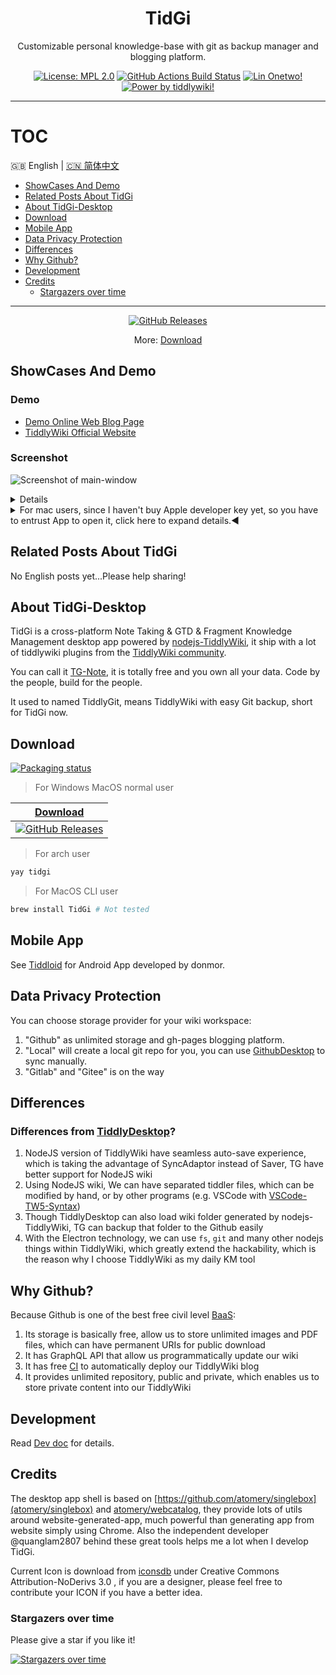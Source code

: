 <div align="center">
<h1> TidGi </h1>
<p> Customizable personal knowledge-base with git as backup manager and blogging platform. </p>

[![License: MPL 2.0](https://img.shields.io/badge/License-MPL%202.0-brightgreen.svg)](LICENSE)
[![GitHub Actions Build Status](https://github.com/tiddly-gittly/TidGi-Desktop/actions/workflows/release.yml/badge.svg)](https://github.com/tiddly-gittly/TidGi-Desktop/actions)
[![Lin Onetwo!](https://img.shields.io/github/followers/linonetwo)](https://github.com/linonetwo)
[![Power by tiddlywiki!](https://github.com/tiddly-gittly/TidGi-Desktop/raw/master/docs/images/Powered%20by-Tiddlywiki-green.svg)](https://tiddlywiki.com/)

</div>

<hr>

# TOC

🇬🇧 English | <a href="https://github.com/tiddly-gittly/TidGi-Desktop/blob/master/docs/readme/README.zh-CN.md">🇨🇳 简体中文</a>

<!-- toc -->

- [ShowCases And Demo](#showcases-and-demo)
- [Related Posts About TidGi](#related-posts-about-tidgi)
- [About TidGi-Desktop](#about-tidgi-desktop)
- [Download](#download)
- [Mobile App](#mobile-app)
- [Data Privacy Protection](#data-privacy-protection)
- [Differences](#differences)
- [Why Github?](#why-github)
- [Development](#development)
- [Credits](#credits)
  - [Stargazers over time](#stargazers-over-time)

<!-- tocstop -->

---

<div align="center">

[![GitHub Releases](https://img.shields.io/github/downloads/tiddly-gittly/TidGi-Desktop/latest/total?label=Download%20Latest%20Release&style=for-the-badge)](https://github.com/tiddly-gittly/TidGi-Desktop/releases/latest)
  
More: [Download](#download)
</div>

## ShowCases And Demo

### Demo

- [Demo Online Web Blog Page](https://tiddly-gittly.github.io/Tiddlywiki-NodeJS-Github-Template/)
- [TiddlyWiki Official Website](https://tiddlywiki.com/)

### Screenshot

![Screenshot of main-window](./docs/images/main-window-hide-bar.png)

<details>

|                     Load NodeJS Wiki                     |
| :-------------------------------------------------------: |
| ![Screenshot of main-window](./docs/images/main-window.png) |

|                       Create Local Wiki                       |                         Clone Online Wiki                         |
| :-----------------------------------------------------------: | :---------------------------------------------------------------: |
| ![Screenshot of add-workspace](./docs/images/add-workspace.png) | ![Screenshot of clone-workspace](./docs/images/clone-workspace.png) |

|                                                              Translation, Preferences                                                              |
| :------------------------------------------------------------------------------------------------------------------------------------------------: |
|                                              ![Screenshot of preference](./docs/images/preference.png)                                              |
|                                                                  Interactive code                                                                  |
| ![Screen recording of zx-script in tiddlywiki](https://user-images.githubusercontent.com/3746270/133831500-ae91164c-7948-4de4-9a81-7017ed3b65c9.gif) |
|                                                              Community Plugin Library                                                              |
|                                      ![Screenshot of add-workspace](./docs/images/community-plugin-library.png)                                      |

</details>

<details>
<summary>For mac users, since I haven't buy Apple developer key yet, so you have to entrust App to open it, click here to expand details.◀</summary>

First of all, you need to drag this App into Applications folder! Otherwise there will be an error.

Click "Cancel" ↓

![step00001](https://user-images.githubusercontent.com/3746270/87882506-eb1ddd80-ca32-11ea-942f-1f530767db02.png)

![step00002](https://user-images.githubusercontent.com/3746270/87882509-ece7a100-ca32-11ea-8d29-a4977201090d.png)

![step00003](https://user-images.githubusercontent.com/3746270/87882510-ed803780-ca32-11ea-8996-0f3c7060131a.png)

Click "Open" ↓

![step00004](https://user-images.githubusercontent.com/3746270/87882512-ee18ce00-ca32-11ea-8225-045ffc0a8b86.png)

Click "OK" ↓

![step00005](https://user-images.githubusercontent.com/3746270/87882514-eeb16480-ca32-11ea-9afd-cae6f2bea2db.png)

</details>

## Related Posts About TidGi

No English posts yet...Please help sharing!

## About TidGi-Desktop

TidGi is a cross-platform Note Taking & GTD & Fragment Knowledge Management desktop app powered by [nodejs-TiddlyWiki](https://github.com/Jermolene/TiddlyWiki5#installing-tiddlywiki-on-nodejs), it ship with a lot of tiddlywiki plugins from the [TiddlyWiki community](https://groups.google.com/forum/#!forum/tiddlywiki).

You can call it [TG-Note](https://github.com/tiddly-gittly/TGNote), it is totally free and you own all your data. Code by the people, build for the people.

It used to named TiddlyGit, means TiddlyWiki with easy Git backup, short for TidGi now.

## Download

<a href="https://repology.org/project/tidgi/versions">
  <img src="https://repology.org/badge/vertical-allrepos/tidgi.svg" alt="Packaging status">
</a>

> For Windows MacOS normal user

|                                                                         [Download](https://github.com/tiddly-gittly/TidGi-Desktop/releases/latest)                                                                         |
| :---------------------------------------------------------------------------------------------------------------------------------------------------------------------------------------------------------------------: |
| [![GitHub Releases](https://img.shields.io/github/downloads/tiddly-gittly/TidGi-Desktop/latest/total?label=Download%20Latest%20Release&style=for-the-badge)](https://github.com/tiddly-gittly/TidGi-Desktop/releases/latest) |

> For arch user

```bash
yay tidgi
```

> For MacOS CLI user

```bash
brew install TidGi # Not tested
```

## Mobile App

See [Tiddloid](https://github.com/donmor/Tiddloid) for Android App developed by donmor.

## Data Privacy Protection

You can choose storage provider for your wiki workspace:

1. "Github" as unlimited storage and gh-pages blogging platform.
2. "Local" will create a local git repo for you, you can use [GithubDesktop](https://github.com/desktop/desktop) to sync manually.
3. "Gitlab" and "Gitee" is on the way

## Differences

### Differences from [TiddlyDesktop](https://github.com/Jermolene/TiddlyDesktop)?

1. NodeJS version of TiddlyWiki have seamless auto-save experience, which is taking the advantage of SyncAdaptor instead of Saver, TG have better support for NodeJS wiki
2. Using NodeJS wiki, We can have separated tiddler files, which can be modified by hand, or by other programs (e.g. VSCode with [VSCode-TW5-Syntax](https://github.com/joshuafontany/VSCode-TW5-Syntax))
3. Though TiddlyDesktop can also load wiki folder generated by nodejs-TiddlyWiki, TG can backup that folder to the Github easily
4. With the Electron technology, we can use `fs`, `git` and many other nodejs things within TiddlyWiki, which greatly extend the hackability, which is the reason why I choose TiddlyWiki as my daily KM tool

## Why Github?

Because Github is one of the best free civil level [BaaS](https://www.alibabacloud.com/blog/backend-as-a-service-baas-for-efficient-software-development_519851):

1. Its storage is basically free, allow us to store unlimited images and PDF files, which can have permanent URIs for public download
2. It has GraphQL API that allow us programmatically update our wiki
3. It has free [CI](https://github.com/features/actions) to automatically deploy our TiddlyWiki blog
4. It provides unlimited repository, public and private, which enables us to store private content into our TiddlyWiki

## Development

Read [Dev doc](docs/Development.md) for details.

## Credits

The desktop app shell is based on [https://github.com/atomery/singlebox](atomery/singlebox) and [atomery/webcatalog](https://github.com/atomery/webcatalog), they provide lots of utils around website-generated-app, much powerful than generating app from website simply using Chrome. Also the independent developer @quanglam2807 behind these great tools helps me a lot when I develop TidGi.

Current Icon is download from [iconsdb](https://www.iconsdb.com/custom-color/github-11-icon.html) under Creative Commons Attribution-NoDerivs 3.0 , if you are a designer, please feel free to contribute your ICON if you have a better idea.

### Stargazers over time

Please give a star if you like it!

[![Stargazers over time](https://starchart.cc/tiddly-gittly/TidGi-Desktop.svg)](https://starchart.cc/tiddly-gittly/TidGi-Desktop)